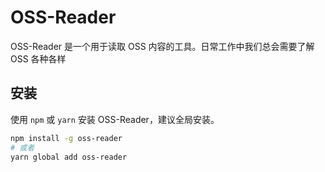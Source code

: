 # OSS-Reader

OSS-Reader 是一个用于读取 OSS 内容的工具。日常工作中我们总会需要了解 OSS 各种各样

## 安装

使用 `npm` 或 `yarn` 安装 OSS-Reader，建议全局安装。

```bash
npm install -g oss-reader
# 或者
yarn global add oss-reader
```
